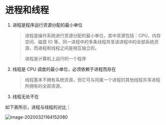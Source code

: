 # 进程和线程

1. 进程是程序运行资源分配的最小单位

   > 进程是操作系统进行资源分配的最小单位，其中资源包括：CPU、内存空间、磁盘 IO 等，同一进程中的多条线程共享该进程中的全部系统资源，而进程和线程之间是相互独立的。
   >
   > 进程是计算机上运行的一个程序

2. 线程是 CPU 调度的最小单位，必须依赖于进程而存在

   > 线程基本不拥有系统资源，但它可与同属一个进程的其他线程共享进程所拥有的全部资源。

3. 线程无处不在

如下表所示，进程与线程的对比：

![image-20200321164152080](https://i.loli.net/2020/03/21/1beImp9PWf8qYLX.png)